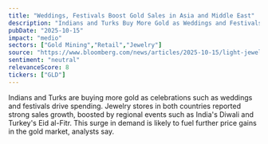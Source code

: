 ```yaml
---
title: "Weddings, Festivals Boost Gold Sales in Asia and Middle East"
description: "Indians and Turks Buy More Gold as Weddings and Festivals Drive Spending"
pubDate: "2025-10-15"
impact: "medio"
sectors: ["Gold Mining","Retail","Jewelry"]
source: "https://www.bloomberg.com/news/articles/2025-10-15/light-jewelry-weddings-festivals-rebound-gold-sales-in-india-china-turkey"
sentiment: "neutral"
relevanceScore: 8
tickers: ["GLD"]
---
```


Indians and Turks are buying more gold as celebrations such as weddings and festivals drive spending. Jewelry stores in both countries reported strong sales growth, boosted by regional events such as India's Diwali and Turkey's Eid al-Fitr. This surge in demand is likely to fuel further price gains in the gold market, analysts say.
